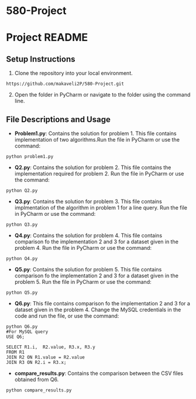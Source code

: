 # 580-Project

# Project README

## Setup Instructions

1. Clone the repository into your local environment.
```
https://github.com/makaveli2P/580-Project.git
```

2. Open the folder in PyCharm or navigate to the folder using the command line.

## File Descriptions and Usage

- **Problem1.py**: Contains the solution for problem 1. This file contains implementation of two algorithms.Run the file in PyCharm or use the command:
```
python problem1.py
```


- **Q2.py**: Contains the solution for problem 2. This file contains the implementation required for problem 2. Run the file in PyCharm or use the command:

```
python Q2.py
```
- **Q3.py**: Contains the solution for problem 3. This file contains implmentation of the algorithm in problem 1 for a line query. Run the file in PyCharm or use the command:

```
python Q3.py
```
- **Q4.py**: Contains the solution for problem 4. This file contains comparison fo the implementation 2 and 3 for a dataset given in the problem 4. Run the file in PyCharm or use the command:

```
python Q4.py
```

- **Q5.py**: Contains the solution for problem 5. This file contains comparison fo the implementation 2 and 3 for a dataset given in the problem 5. Run the file in PyCharm or use the command:

```
python Q5.py
```

- **Q6.py**: This file contains comparison fo the implementation 2 and 3 for a dataset given in the problem 4. Change the MySQL credentials in the code and run the file, or use the command:

```
python Q6.py
#For MySQL query
USE Q6;

SELECT R1.i,  R2.value, R3.x, R3.y
FROM R1
JOIN R2 ON R1.value = R2.value
JOIN R3 ON R2.i = R3.x;

```
- **compare_results.py**: Contains the comparison between the CSV files obtained from Q6.
```
python compare_results.py
```




